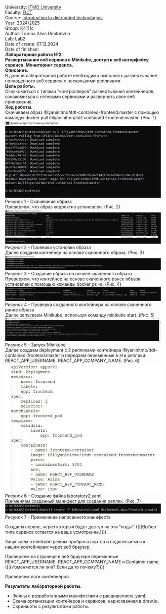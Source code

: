 University: [ITMO University](https://itmo.ru/ru/)  
Faculty: [FICT](https://fict.itmo.ru)  
Course: [Introduction to distributed technologies](https://github.com/itmo-ict-faculty/introduction-to-distributed-technologies)  
Year: 2024/2025  
Group: K4111c  
Author: Tiurina Alina Dmitrievna  
Lab: Lab2  
Date of create: 07.12.2024  
Date of finished:   
**Лабораторная работа №2.**    
**Развертывание веб сервиса в Minikube, доступ к веб интерфейсу сервиса. Мониторинг сервиса.**   
**Описание.**  
В данной лабораторной работе необходимо выполнить развертывание полноценного веб сервиса с несколькими репликами.   
**Цель работы.**  
Ознакомиться с типами "контроллеров" развертывания контейнеров, ознакомиться с сетевыми сервисами и развернуть свое веб приложение.   
**Ход работы.**  
Скачиваем образ ifilyaninitmo/itdt-contained-frontend:master с помощью команды docker pull ifilyaninitmo/itdt-contained-frontend:master. (Рис. 1)  
![Screenshot 1](https://github.com/Adalin43/2024_2025-introduction_to_distributed_technologies-k4111c-tiurina_a_d/blob/main/lab2/imagine/1.jpg)   
Рисунок 1 - Скачивание образа  
Проверяем, что образ корректно установлен. (Рис. 2)  
![Screenshot 2](https://github.com/Adalin43/2024_2025-introduction_to_distributed_technologies-k4111c-tiurina_a_d/blob/main/lab2/imagine/2.jpg)   
Рисунок 2 - Проверка установки образа   
Далее создаем контейнер на основе скаченного образа. (Рис. 3)  
![Screenshot 3](https://github.com/Adalin43/2024_2025-introduction_to_distributed_technologies-k4111c-tiurina_a_d/blob/main/lab2/imagine/3.jpg)   
Рисунок 3 - Создание образа на основе скаченного образа  
Проверяем, что контейнер на основе скаченного ранее образа установлен с помощью команды docker ps -a. (Рис. 4)  
![Screenshot 4](https://github.com/Adalin43/2024_2025-introduction_to_distributed_technologies-k4111c-tiurina_a_d/blob/main/lab2/imagine/4.jpg)   
Рисунок 4 - Проверка созданного контейнера на основе скаченного ранее образа   
Далее запускаем Minikube, используя команду minikube start. (Рис. 5)  
![Screenshot 5](https://github.com/Adalin43/2024_2025-introduction_to_distributed_technologies-k4111c-tiurina_a_d/blob/main/lab2/imagine/5.jpg)   
Рисунок 5 - Запуск Minikube  
Далее создаем deployment с 2 репликами контейнера ifilyaninitmo/itdt-contained-frontend:master и передаем переменные в эти реплики: REACT_APP_USERNAME, REACT_APP_COMPANY_NAME. (Рис. 6)     
![Screenshot 6](https://github.com/Adalin43/2024_2025-introduction_to_distributed_technologies-k4111c-tiurina_a_d/blob/main/lab2/imagine/6.jpg)   
Рисунок 6 - Создание файла laboratory2.yaml   
Применяем созданный манифест для создания реплик. (Рис. 7)   
![Screenshot 7](https://github.com/Adalin43/2024_2025-introduction_to_distributed_technologies-k4111c-tiurina_a_d/blob/main/lab2/imagine/7.jpg)   
Рисунок 7 - Применение написанного манифеста    


Создаем сервис, через который будет доступ на эти "поды". ((((Выбор типа сервиса остается на ваше усмотрение.))))   

Запускаем в minikube режим проброса портов и подключаемся к нашим контейнерам через веб браузер.   

Проверяем на странице в веб браузере переменные REACT_APP_USERNAME, REACT_APP_COMPANY_NAME и Container name. ((((Изменяются ли они? Если да то почему?))))    

Проверяем логи контейнеров.   

**Результаты лабораторной работы.**   
- Файлы с разработанными манифестами с расширением .yaml.  
- Схема организации контейеров и сервисов, нарисованная в draw.io.  
- Скриншоты c результатами работы.  
